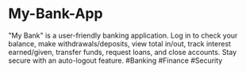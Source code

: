 # My-Bank-App
"My Bank" is a user-friendly banking application. Log in to check your balance, make withdrawals/deposits, view total in/out, track interest earned/given, transfer funds, request loans, and close accounts. Stay secure with an auto-logout feature. #Banking #Finance #Security
